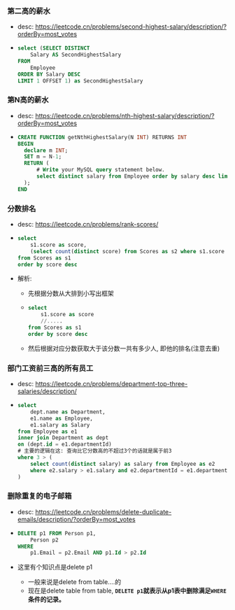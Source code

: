 ### 第二高的薪水
- desc: https://leetcode.cn/problems/second-highest-salary/description/?orderBy=most_votes

- ```sql
  select (SELECT DISTINCT
      Salary AS SecondHighestSalary
  FROM
      Employee
  ORDER BY Salary DESC
  LIMIT 1 OFFSET 1) as SecondHighestSalary
  ```

  



### 第N高的薪水

- desc: https://leetcode.cn/problems/nth-highest-salary/description/?orderBy=most_votes

- ```sql
  CREATE FUNCTION getNthHighestSalary(N INT) RETURNS INT
  BEGIN
    declare m INT;
    SET m = N-1;  
    RETURN (
        # Write your MySQL query statement below.
        select distinct salary from Employee order by salary desc limit 1 offset m
    );
  END
  ```





### 分数排名

- desc: https://leetcode.cn/problems/rank-scores/

- ```sql
  select 
      s1.score as score,
      (select count(distinct score) from Scores as s2 where s1.score <= s2.score) AS `rank`
  from Scores as s1
  order by score desc
  ```

- 解析: 

  - 先根据分数从大排到小写出框架

  - ```sql
    select 
        s1.score as score
        //.....
    from Scores as s1
    order by score desc
    ```

  - 然后根据对应分数获取大于该分数一共有多少人, 即他的排名(注意去重)





### 部门工资前三高的所有员工

- desc: https://leetcode.cn/problems/department-top-three-salaries/description/

- ```sql
  select
      dept.name as Department,
      e1.name as Employee,
      e1.salary as Salary
  from Employee as e1
  inner join Department as dept 
  on (dept.id = e1.departmentId)
  # 主要的逻辑在这: 查询比它分数高的不超过3个的话就是属于前3
  where 3 > (
      select count(distinct salary) as salary from Employee as e2
      where e2.salary > e1.salary and e2.departmentId = e1.departmentId
  )
  ```



### 删除重复的电子邮箱

- desc: https://leetcode.cn/problems/delete-duplicate-emails/description/?orderBy=most_votes

- ```sql
  DELETE p1 FROM Person p1,
      Person p2
  WHERE
      p1.Email = p2.Email AND p1.Id > p2.Id
  ```

- 这里有个知识点是delete p1

  - 一般来说是delete from table....的
  - 现在是delete table from table, **`DELETE p1`就表示从p1表中删除满足`WHERE`条件的记录。**

